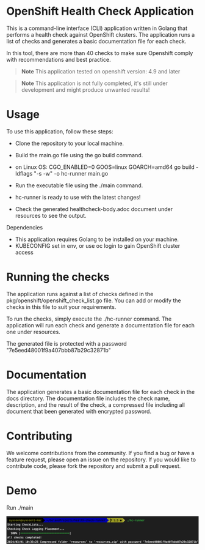 # OpenShift Health Check Application


This is a command-line interface (CLI) application written in Golang that performs a health check against OpenShift clusters.
The application runs a list of checks and generates a basic documentation file for each check.

In this tool, there are more than 40 checks to make sure Openshift comply with recommendations and best practice.

> **Note**
> This application tested on openshift version: 4.9  and later

> **Note**
> This application is not fully completed, it's still under development and might produce unwanted results!

# Usage

To use this application, follow these steps:

* Clone the repository to your local machine.
* Build the main.go file using the go build command.
* on Linux OS: CGO_ENABLED=0 GOOS=linux GOARCH=amd64 go build -ldflags "-s -w" -o hc-runner main.go
* Run the executable file using the ./main command.

* hc-runner is ready to use with the latest changes!
* Check the generated healthcheck-body.adoc document under resources to see the output.

Dependencies
* This application requires Golang to be installed on your machine.
* KUBECONFIG set in env, or use oc login to gain OpenShift cluster access

# Running the checks
The application runs against a list of checks defined in the pkg/openshift/openshift_check_list.go file.
You can add or modify the checks in this file to suit your requirements.

To run the checks, simply execute the ./hc-runner command. The application will run each check and generate a documentation file for each one under resources.

The generated file is protected with a password "7e5eed48001f9a407bbb87b29c32871b"

# Documentation
The application generates a basic documentation file for each check in the docs directory.
The documentation file includes the check name, description, and the result of the check, a compressed file including all document that been generated with encrypted password.

# Contributing
We welcome contributions from the community. If you find a bug or have a feature request, please open an issue on the repository.
If you would like to contribute code, please fork the repository and submit a pull request.

# Demo

Run  ./main

![health-check-demo](images/health-check.png)





